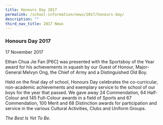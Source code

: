 ```yaml
---
title: Honours Day 2017
permalink: /school-information/news/2017/honours-day/
description: ""
third_nav_title: 2017 News
---
```

### **Honours Day 2017**

17 November 2017  
 
Ethan Chua Jie Fan \[P6C\] was presented with the Sportsboy of the Year award for his achievements in squash by our Guest of Honour, Major-General Melvyn Ong, the Chief of Army and a Distinguished Old Boy.  

Held on the final day of school, Honours Day celebrates the co-curricular, non-academic achievements and exemplary service to the school of our boys for the year that passed. We gave away 24 Commendation, 64 Half-Colour and 145 Full-Colour awards in a field of Sports and 67 Commendation, 100 Merit and 68 Distinction awards for participation and service in the various Cultural Activities, Clubs and Uniform Groups.

_The Best Is Yet To Be._